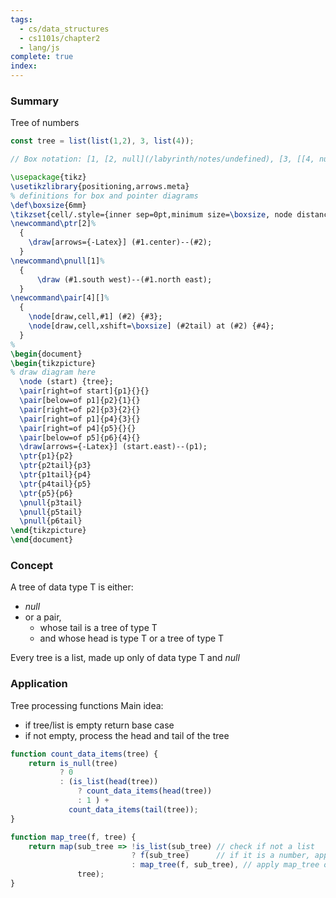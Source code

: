 ```yaml
---
tags:
  - cs/data_structures
  - cs1101s/chapter2
  - lang/js
complete: true
index:
---
```

### Summary
Tree of numbers
```js
const tree = list(list(1,2), 3, list(4));

// Box notation: [1, [2, null](/labyrinth/notes/undefined), [3, [[4, null], null]]]
```
```tikz
\usepackage{tikz}
\usetikzlibrary{positioning,arrows.meta}
% definitions for box and pointer diagrams
\def\boxsize{6mm}
\tikzset{cell/.style={inner sep=0pt,minimum size=\boxsize, node distance=2em and 3.5em}}
\newcommand\ptr[2]%
  {
    \draw[arrows={-Latex}] (#1.center)--(#2);
  }
\newcommand\pnull[1]%
  {
      \draw (#1.south west)--(#1.north east);
  }
\newcommand\pair[4][]%
  {
    \node[draw,cell,#1] (#2) {#3};
    \node[draw,cell,xshift=\boxsize] (#2tail) at (#2) {#4};
  }
% 
\begin{document}
\begin{tikzpicture}
% draw diagram here
  \node (start) {tree};
  \pair[right=of start]{p1}{}{}
  \pair[below=of p1]{p2}{1}{}
  \pair[right=of p2]{p3}{2}{}
  \pair[right=of p1]{p4}{3}{}
  \pair[right=of p4]{p5}{}{}
  \pair[below=of p5]{p6}{4}{}
  \draw[arrows={-Latex}] (start.east)--(p1);
  \ptr{p1}{p2}
  \ptr{p2tail}{p3}
  \ptr{p1tail}{p4}
  \ptr{p4tail}{p5}
  \ptr{p5}{p6}
  \pnull{p3tail}
  \pnull{p5tail}
  \pnull{p6tail}
\end{tikzpicture}
\end{document}
```
### Concept
A tree of data type T is either:
- *null*
- or a pair,
	- whose tail is a tree of type T
	- and whose head is type T or a tree of type T

Every tree is a list, made up only of data type T and _null_
### Application
Tree processing functions
Main idea:
- if tree/list is empty return base case
- if not empty, process the head and tail of the tree
```js
function count_data_items(tree) {
	return is_null(tree)            
		   ? 0            
		   : (is_list(head(tree))               
			   ? count_data_items(head(tree))                
			   : 1 ) +
			 count_data_items(tail(tree));
}

function map_tree(f, tree) {     
	return map(sub_tree => !is_list(sub_tree) // check if not a list
						   ? f(sub_tree)      // if it is a number, apply the function              
						   : map_tree(f, sub_tree), // apply map_tree on the head as well
			   tree);
} 